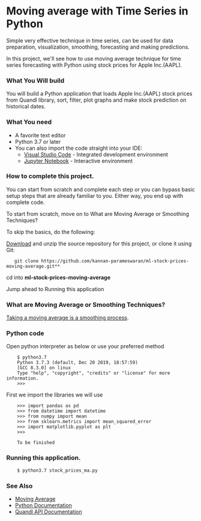 # **Moving average with Time Series in Python**

Simple very effective technique in time series, can be used for data preparation, visualization, smoothing, forecasting and making predictions.

In this project, we'll see how to use moving average technique for time series forecasting with Python using stock prices for Apple Inc.(AAPL).

### What You Will build
You will build a Python application that loads Apple Inc.(AAPL) stock prices from Quandl library, sort, filter, plot graphs and make stock prediction on historical dates.

### What You need

- A favorite text editor
- Python 3.7 or later
- You can also import the code straight into your IDE:
  - [Visual Studio Code](https://code.visualstudio.com) - Integrated development environment
  - [Jupyter Notebook](https://jupyter.org) - Interactive environment
  
### How to complete this project.
You can start from scratch and complete each step or you can bypass basic setup steps that are already familiar to you. Either way, you end up with complete code.

To start from scratch, move on to What are Moving Average or Smoothing Techniques?

To skip the basics, do the following:

[Download](https://codeload.github.com/kannan-parameswaran/ml-stock-prices-moving-average/zip/master) and unzip the source repository for this project, or clone it using Git: 
```
   git clone https://github.com/kannan-parameswaran/ml-stock-prices-moving-average.git**
```
cd into **ml-stock-prices-moving-average**

Jump ahead to Running this application

### What are Moving Average or Smoothing Techniques?
[Taking a moving average is a smoothing process](https://www.itl.nist.gov/div898/handbook/pmc/section4/pmc42.htm).

### Python code
Open python interpreter as below or use your preferred method
```
    $ python3.7
    Python 3.7.3 (default, Dec 20 2019, 18:57:59) 
    [GCC 8.3.0] on linux
    Type "help", "copyright", "credits" or "license" for more information.
    >>> 
```

First we import the libraries we will use
```
    >>> import pandas as pd
    >>> from datetime import datetime
    >>> from numpy import mean
    >>> from sklearn.metrics import mean_squared_error
    >>> import matplotlib.pyplot as plt
    >>> 
```

```
    To be finished
```

### Running this application.
```bash
    $ python3.7 stock_prices_ma.py
```

### See Also

- [Moving Average](https://www.itl.nist.gov/div898/handbook/pmc/section4/pmc42.htm)
- [Python Documentation](https://docs.python.org/3/)
- [Quandl API Documentation](https://docs.quandl.co)

